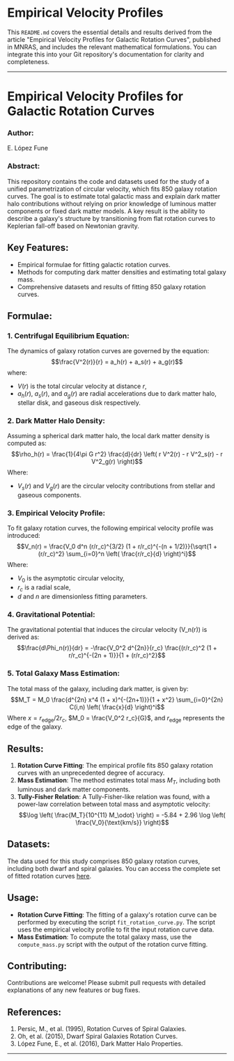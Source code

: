 # Empirical Velocity Profiles
This `README.md` covers the essential details and results derived from the article "Empirical Velocity Profiles for Galactic Rotation Curves", published in MNRAS, and includes the relevant mathematical formulations. You can integrate this into your Git repository's documentation for clarity and completeness.

---

# Empirical Velocity Profiles for Galactic Rotation Curves

### Author:
E. López Fune

### Abstract:
This repository contains the code and datasets used for the study of a unified parametrization of circular velocity, which fits 850 galaxy rotation curves. The goal is to estimate total galactic mass and explain dark matter halo contributions without relying on prior knowledge of luminous matter components or fixed dark matter models. A key result is the ability to describe a galaxy's structure by transitioning from flat rotation curves to Keplerian fall-off based on Newtonian gravity.

## Key Features:
- Empirical formulae for fitting galactic rotation curves.
- Methods for computing dark matter densities and estimating total galaxy mass.
- Comprehensive datasets and results of fitting 850 galaxy rotation curves.

## Formulae:

### 1. Centrifugal Equilibrium Equation:
The dynamics of galaxy rotation curves are governed by the equation:
$$\frac{V^2(r)}{r} = a_h(r) + a_s(r) + a_g(r)$$
where:
- $V(r)$ is the total circular velocity at distance $r$,
- $a_h(r)$, $a_s(r)$, and $a_g(r)$ are radial accelerations due to dark matter halo, stellar disk, and gaseous disk respectively.

### 2. Dark Matter Halo Density:
Assuming a spherical dark matter halo, the local dark matter density is computed as:
$$\rho_h(r) = \frac{1}{4\pi G r^2} \frac{d}{dr} \left( r V^2(r) - r V^2_s(r) - r V^2_g(r) \right)$$
Where:
- $V_s(r)$ and $V_g(r)$ are the circular velocity contributions from stellar and gaseous components.

### 3. Empirical Velocity Profile:
To fit galaxy rotation curves, the following empirical velocity profile was introduced:
$$V_n(r) = \frac{V_0 d^n (r/r_c)^{3/2} (1 + r/r_c)^{-(n + 1/2)}}{\sqrt{1 + (r/r_c)^2} \sum_{i=0}^n \left( \frac{r/r_c}{d} \right)^i}$$
Where:
- $V_0$ is the asymptotic circular velocity,
- $r_c$ is a radial scale,
- $d$ and $n$ are dimensionless fitting parameters.

### 4. Gravitational Potential:
The gravitational potential that induces the circular velocity \(V_n(r)\) is derived as:
$$\frac{d\Phi_n(r)}{dr} = -\frac{V_0^2 d^{2n}}{r_c} \frac{(r/r_c)^2 (1 + r/r_c)^{-(2n + 1)}}{1 + (r/r_c)^2}$$

### 5. Total Galaxy Mass Estimation:
The total mass of the galaxy, including dark matter, is given by:
$$M_T = M_0 \frac{d^{2n} x^4 (1 + x)^{-(2n+1)}}{1 + x^2} \sum_{i=0}^{2n} C(i,n) \left( \frac{x}{d} \right)^i$$
Where $x = r_{\text{edge}} / 2r_c$, $M_0 = \frac{V_0^2 r_c}{G}$, and $r_{\text{edge}}$ represents the edge of the galaxy.

## Results:
1. **Rotation Curve Fitting**: The empirical profile fits 850 galaxy rotation curves with an unprecedented degree of accuracy.
2. **Mass Estimation**: The method estimates total mass $M_T$, including both luminous and dark matter components.
3. **Tully-Fisher Relation**: A Tully-Fisher-like relation was found, with a power-law correlation between total mass and asymptotic velocity:
   $$\log \left( \frac{M_T}{10^{11} M_\odot} \right) = -5.84 + 2.96 \log \left( \frac{V_0}{\text{km/s}} \right)$$

## Datasets:
The data used for this study comprises 850 galaxy rotation curves, including both dwarf and spiral galaxies. You can access the complete set of fitted rotation curves [here](https://www.dropbox.com/s/vlfzbtpszw4uk12/graphics.tar.gz?dl=0).

## Usage:
- **Rotation Curve Fitting**: The fitting of a galaxy's rotation curve can be performed by executing the script `fit_rotation_curve.py`. The script uses the empirical velocity profile to fit the input rotation curve data.
- **Mass Estimation**: To compute the total galaxy mass, use the `compute_mass.py` script with the output of the rotation curve fitting.

## Contributing:
Contributions are welcome! Please submit pull requests with detailed explanations of any new features or bug fixes.

## References:
1. Persic, M., et al. (1995), Rotation Curves of Spiral Galaxies.
2. Oh, et al. (2015), Dwarf Spiral Galaxies Rotation Curves.
3. López Fune, E., et al. (2016), Dark Matter Halo Properties.

---
